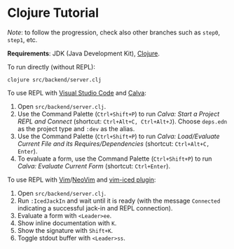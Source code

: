 # Clojure Tutorial

_Note_: to follow the progression, check also other branches such as `step0`, `step1`, etc.

**Requirements**: JDK (Java Development Kit), [Clojure](https://clojure).

To run directly (without REPL):
```
clojure src/backend/server.clj
```

To use REPL with [Visual Studio Code](https://code.visualstudio.com/) and [Calva](https://marketplace.visualstudio.com/items?itemName=betterthantomorrow.calva):

1. Open `src/backend/server.clj`.
2. Use the Command Palette (`Ctrl+Shift+P`) to run _Calva: Start a Project REPL and Connect_ (shortcut: `Ctrl+Alt+C, Ctrl+Alt+J`). Choose `deps.edn` as the project type and `:dev` as the alias.
3. Use the Command Palette (`Ctrl+Shift+P`) to run _Calva: Load/Evaluate Current File and its Requires/Dependencies_ (shortcut:  `Ctrl+Alt+C, Enter`).
4. To evaluate a form, use the Command Palette (`Ctrl+Shift+P`) to run _Calva: Evaluate Current Form_ (shortcut:  `Ctrl+Enter`).

To use REPL with [Vim](https://www.vim.org/)/[NeoVim](https://neovim.io/) and [vim-iced plugin](https://github.com/liquidz/vim-iced):

1. Open `src/backend/server.clj`.
2. Run `:IcedJackIn` and wait until it is ready (with the message `Connected` indicating a successful jack-in and REPL connection).
3. Evaluate a form with `<Leader>ee`.
4. Show inline documentation with `K`.
5. Show the signature with `Shift+K`.
6. Toggle stdout buffer with `<Leader>ss`.